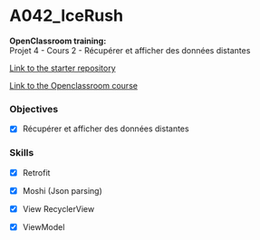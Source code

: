# A042_IceRush
  
  
**OpenClassroom training:**  
Projet 4 - Cours 2 - Récupérer et afficher des données distantes
  
[Link to the starter repository](https://github.com/OpenClassrooms-Student-Center/8291076-Recuperez-et-affichez-des-donnees-distantes)  
  
[Link to the Openclassroom course](https://openclassrooms.com/fr/courses/8291076-recuperez-et-affichez-des-donnees-distantes-1)  
  
  
### Objectives  
  
- [x] Récupérer et afficher des données distantes

### Skills
- [x] Retrofit
- [x] Moshi (Json parsing)
- [x] View RecyclerView
- [x] ViewModel
  